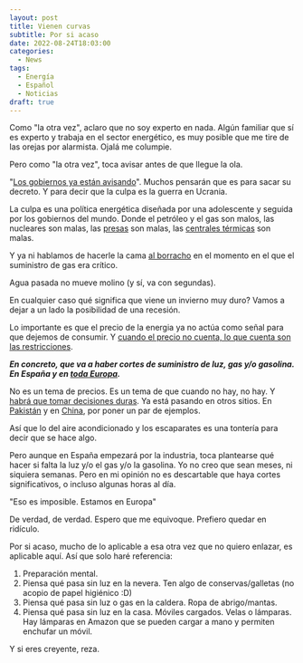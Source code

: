 ```yaml
---
layout: post
title: Vienen curvas
subtitle: Por si acaso
date: 2022-08-24T18:03:00
categories:
  - News
tags:
  - Energía
  - Español
  - Noticias
draft: true
---
```


Como "la otra vez", aclaro que no soy experto en nada. Algún familiar que sí es experto y trabaja en el sector energético, es muy posible que me tire de las orejas por alarmista. Ojalá me columpie.

Pero como "la otra vez", toca avisar antes de que llegue la ola.

"[Los gobiernos ya están avisando](https://www.20minutos.es/noticia/5044185/0/el-gobierno-urge-a-los-partidos-apoyar-su-decreto-energetico-vamos-a-tener-un-invierno-duro-va-a-haber-mucho-sufrimiento/)". Muchos pensarán que es para sacar su decreto. Y para decir que la culpa es la guerra en Ucrania.

La culpa es una política energética diseñada por una adolescente y seguida por los gobiernos del mundo. Donde el petróleo y el gas son malos, las nucleares son malas, las [presas](https://elpais.com/clima-y-medio-ambiente/2021-07-20/el-tenso-derribo-de-una-presa-en-teruel.html?ssm=TW_CC) son malas, las [centrales térmicas](https://www.elespanol.com/invertia/empresas/energia/20211209/iberdrola-derriba-central-europa-endesa-desconecta-almeria/633437549_0.html) son malas.

Y ya ni hablamos de hacerle la cama [al borracho](https://twitter.com/JalilWs/status/1562420525087215618) en el momento en el que el suministro de gas era crítico.

Agua pasada no mueve molino (y sí, va con segundas).

En cualquier caso qué significa que viene un invierno muy duro? Vamos a dejar a un lado la posibilidad de una recesión.

Lo importante es que el precio de la energia ya no actúa como señal para que dejemos de consumir. Y [cuando el precio no cuenta, lo que cuenta son las restricciones](https://twitter.com/profplum99/status/1562095682911027212).

***En concreto, que va a haber cortes de suministro de luz, gas y/o gasolina. En España y en [toda Europa](https://twitter.com/disclosetv/status/1562485186193145861).***

No es un tema de precios. Es un tema de que cuando no hay, no hay. Y [habrá que tomar decisiones duras](https://twitter.com/zerohedge/status/1561605639075414017). Ya está pasando en otros sitios. En [Pakistán](https://twitter.com/WallStreetSilv/status/1562214907248091136) y en [China](https://twitter.com/Sino_Market/status/1561010550628225024), por poner un par de ejemplos.

Así que lo del aire acondicionado y los escaparates es una tontería para decir que se hace algo.

Pero aunque en España empezará por la industria, toca plantearse qué hacer si falta la luz y/o el gas y/o la gasolina. Yo no creo que sean meses, ni siquiera semanas. Pero en mi opinión no es descartable que haya cortes significativos, o incluso algunas horas al día.

"Eso es imposible. Estamos en Europa"

De verdad, de verdad. Espero que me equivoque. Prefiero quedar en ridículo.

Por si acaso, mucho de lo aplicable a esa otra vez que no quiero enlazar, es aplicable aquí. Así que solo haré referencia:

1. Preparación mental.
2. Piensa qué pasa sin luz en la nevera. Ten algo de conservas/galletas (no acopio de papel higiénico :D)
3. Piensa qué pasa sin luz o gas en la caldera. Ropa de abrigo/mantas.
4. Piensa qué pasa sin luz en la casa. Móviles cargados. Velas o lámparas. Hay lámparas en Amazon que se pueden cargar a mano y permiten enchufar un móvil.

Y si eres creyente, reza.
